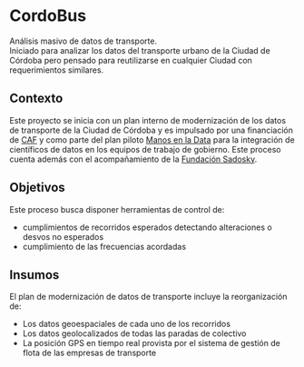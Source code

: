 # CordoBus
Análisis masivo de datos de transporte.  
Iniciado para analizar los datos del transporte urbano de la Ciudad de Córdoba pero pensado para reutilizarse en cualquier Ciudad con requerimientos similares.

## Contexto
Este proyecto se inicia con un plan interno de modernización de los datos de transporte de la Ciudad de Córdoba y es impulsado por una financiación de [CAF](https://www.caf.com/) y como parte del plan piloto [Manos en la Data](https://www.caf.com/es/actualidad/noticias/2018/09/manos-en-la-data-como-utilizar-la-ciencia-de-datos-para-disenar-politicas-publicas-en-argentina/) para la integración de científicos de datos en los equipos de trabajo de gobierno. Este proceso cuenta además con el acompañamiento de la [Fundación Sadosky](http://www.fundacionsadosky.org.ar/workshop-manos-en-la-data/).

## Objetivos
Este proceso busca disponer herramientas de control de:
 - cumplimientos de recorridos esperados detectando alteraciones o desvos no esperados
 - cumplimiento de las frecuencias acordadas

## Insumos
El plan de modernización de datos de transporte incluye la reorganización de:
 - Los datos geoespaciales de cada uno de los recorridos
 - Los datos geolocalizados de todas las paradas de colectivo
 - La posición GPS en tiempo real provista por el sistema de gestión de flota de las empresas de transporte
